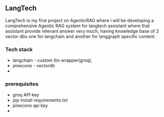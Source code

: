 ## LangTech
 LangTech is my first project on AgenticRAG where i will be developing a comprehensive Agentic RAG system for langtech assistant where that assistant provide relevant answer very much, having knowledge base of 2 vector dbs one for langchain and another for langgraph specific content.

### Tech stack
 - langchain - custom llm wrapper(groq), 
 - pinecone - vectordb
 - 


### prerequisites
 - groq API key
 - pip install requirements.txt
 - pinecone api key
 -

